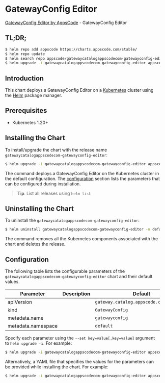 # GatewayConfig Editor

[GatewayConfig Editor by AppsCode](https://appscode.com) - GatewayConfig Editor

## TL;DR;

```bash
$ helm repo add appscode https://charts.appscode.com/stable/
$ helm repo update
$ helm search repo appscode/gatewaycatalogappscodecom-gatewayconfig-editor --version=v0.17.0
$ helm upgrade -i gatewaycatalogappscodecom-gatewayconfig-editor appscode/gatewaycatalogappscodecom-gatewayconfig-editor -n default --create-namespace --version=v0.17.0
```

## Introduction

This chart deploys a GatewayConfig Editor on a [Kubernetes](http://kubernetes.io) cluster using the [Helm](https://helm.sh) package manager.

## Prerequisites

- Kubernetes 1.20+

## Installing the Chart

To install/upgrade the chart with the release name `gatewaycatalogappscodecom-gatewayconfig-editor`:

```bash
$ helm upgrade -i gatewaycatalogappscodecom-gatewayconfig-editor appscode/gatewaycatalogappscodecom-gatewayconfig-editor -n default --create-namespace --version=v0.17.0
```

The command deploys a GatewayConfig Editor on the Kubernetes cluster in the default configuration. The [configuration](#configuration) section lists the parameters that can be configured during installation.

> **Tip**: List all releases using `helm list`

## Uninstalling the Chart

To uninstall the `gatewaycatalogappscodecom-gatewayconfig-editor`:

```bash
$ helm uninstall gatewaycatalogappscodecom-gatewayconfig-editor -n default
```

The command removes all the Kubernetes components associated with the chart and deletes the release.

## Configuration

The following table lists the configurable parameters of the `gatewaycatalogappscodecom-gatewayconfig-editor` chart and their default values.

|     Parameter      | Description |                      Default                       |
|--------------------|-------------|----------------------------------------------------|
| apiVersion         |             | <code>gateway.catalog.appscode.com/v1alpha1</code> |
| kind               |             | <code>GatewayConfig</code>                         |
| metadata.name      |             | <code>gatewayconfig</code>                         |
| metadata.namespace |             | <code>default</code>                               |


Specify each parameter using the `--set key=value[,key=value]` argument to `helm upgrade -i`. For example:

```bash
$ helm upgrade -i gatewaycatalogappscodecom-gatewayconfig-editor appscode/gatewaycatalogappscodecom-gatewayconfig-editor -n default --create-namespace --version=v0.17.0 --set apiVersion=gateway.catalog.appscode.com/v1alpha1
```

Alternatively, a YAML file that specifies the values for the parameters can be provided while
installing the chart. For example:

```bash
$ helm upgrade -i gatewaycatalogappscodecom-gatewayconfig-editor appscode/gatewaycatalogappscodecom-gatewayconfig-editor -n default --create-namespace --version=v0.17.0 --values values.yaml
```
